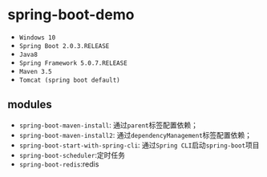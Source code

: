 # spring-boot-demo
- `Windows 10`
- `Spring Boot 2.0.3.RELEASE`
- `Java8`
- `Spring Framework 5.0.7.RELEASE`
- `Maven 3.5`
- `Tomcat (spring boot default)`

## modules
- `spring-boot-maven-install`: 通过`parent`标签配置依赖；
- `spring-boot-maven-install2`: 通过`dependencyManagement`标签配置依赖；
- `spring-boot-start-with-spring-cli`: 通过`Spring CLI`启动`spring-boot`项目
- `spring-boot-scheduler`:定时任务
- `spring-boot-redis`:redis